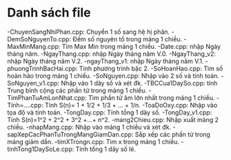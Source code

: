 # Danh sách file
-ChuyenSangNhiPhan.cpp: Chuyển 1 số sang hệ hị phân.
-DemSoNguyenTo.cpp: Đếm số nguyên tố trong mảng 1 chiều.
-MaxMinMang.cpp: Tìm Max Min trong mảng 1 chiều.
-Date.cpp: nhập Ngày tháng năm.
-NgayThang.cpp: nhập Ngày tháng năm V.0.
-NgayThang_v2: nhập Ngày tháng năm V.2.
-ngayThang_v1: nhập Ngày tháng năm V.1.
-phuongTrinhBacHai.cpp: Tính phương trình bậc 2.
-SoHoanHao.cpp: Tìm số hoàn hảo trong mảng 1 chiều.
-SoNguyen.cpp: Nhập vào 2 số và tính toán.
-SoNguyen_v1.cpp: Nhập vào 1 dãy số và xét đk.
-TBCCua1DaySo.cpp: tính Trung bình cộng các phần tử trong mảng 1 chiều.
-TimPhanTuAmLonNhat.cpp: Tìm phần tử âm lớn nhất trong mảng 1 chiều.
-Tính=....cpp: Tính S(n)= 1 + 1/2 + 1/3 + ... + 1/n.
-ToaDoOxy.cpp: Nhập vào tọa độ và tính toán.
-TongDay.cpp: Tính tồng 1 dãy số.
-TongDay_v1.cpp: Tính S(n)=1^2 + 2^2 + 3^2 +...+ n^2.
-mang2Chieu.cpp: Nhập xuất mảng 2 chiều.
-nhapMang.cpp: Nhập vào mảng 1 chiều và xét đk.
-sapXepCacPhanTuTrongMangGiamDan.cpp: Sắp xếp các phần từ trong mảng giảm dần.
-timXTrongn.cpp: Tìm x trong mảng 1 chiều.
-tinhTong1DaySoLe.cpp: Tính tổng 1 dãy số lẻ.

